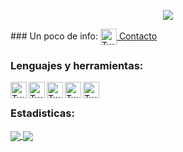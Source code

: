 <p align="center">
<img src="https://imgur.com/UVk0bAF.gif">
</p>
### Un poco de info:
</a>
<a href="https://twitter.com/lokitosi">
  <img align="center" alt="Twitter" width="26px" src="https://raw.githubusercontent.com/Lokitosi10/Lokitosi10/master/assets/twitter.svg" />
  Contacto
</a>
<br>

### Lenguajes y herramientas:
<div>
<img align="left" alt="Twitter" width="26px" src="https://raw.githubusercontent.com/Lokitosi10/Lokitosi10/master/assets/html.svg" />
<img align="left" alt="Twitter" width="26px" src="https://raw.githubusercontent.com/Lokitosi10/Lokitosi10/master/assets/Css.svg" />
<img align="left" alt="Twitter" width="26px" src="https://raw.githubusercontent.com/Lokitosi10/Lokitosi10/master/assets/python.svg" />
<img align="left" alt="Twitter" width="26px" src="https://raw.githubusercontent.com/Lokitosi10/Lokitosi10/master/assets/JS.svg" />
 <img align="left" alt="Twitter" width="26px" src="https://raw.githubusercontent.com/Lokitosi10/Lokitosi10/master/assets/Java.svg" />
<br>
</div>

### Estadisticas:
<a href="https://github-readme-stats.vercel.app/api?username=Lokitosi&theme=darkk&show_icons=true&bg_color=DEG,0f2027,203a43,2c5364">
  <img align="center" src="https://github-readme-stats.vercel.app/api?username=Lokitosi&theme=vue-dark&show_icons=true&bg_color=DEG,0f2027,203a43,2c5364"/>
</a>
<a href="https://github-readme-stats.vercel.app/api/top-langs/?username=Lokitosi&langs_count=8&card_width=400&layout=compact&bg_color=DEG,0f2027,203a43,2c5364">
  <img align="center" src="https://github-readme-stats.vercel.app/api/top-langs/?username=Lokitosi&langs_count=8&card_width=448&theme=vue-dark&layout=compact&bg_color=DEG,0f2027,203a43,2c5364" />
</a>
